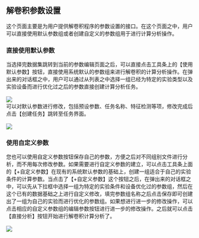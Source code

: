 ## **解卷积参数设置**

这个页面主要是为用户提供解卷积程序的参数设置的接口。在这个页面之中，用户可以直接使用默认参数组或者创建自定义的参数组用于进行计算分析操作。

### **直接使用默认参数**

当选择完数据集跳转到当前的参数编辑页面之后，可以直接点击工具条上的【使用默认参数】按钮，直接使用系统默认的参数组来进行解卷积的计算分析操作。在弹出来的对话框之中，用户可以通过从列表之中选择一组已经为特定的实验类型以及实验设备而进行优化过之后的参数直接创建计算分析任务。
<br/>
<br/>
![](/themes/simplebootx/Public/user_manual/images/using_default.png)
<br/>
可以对默认参数进行修改，包括预设参数、任务名称、特征检测等项，修改完成后点击【创建任务】跳转至任务界面。
<br/>
<br/>
![](/themes/simplebootx/Public/user_manual/images/edit_parameters.png)
<br/>

### **使用自定义参数**

您也可以使用自定义参数按钮保存自己的参数，方便之后对不同组别文件进行分析，而不用每次修改参数。如果需要进行自定义参数的建立，可以点击工具条上面的【+自定义参数】在现有的系统默认参数的基础上，创建一组适合于自己的实验条件的计算参数。当点击了【+自定义参数】这个按钮之后，在弹出来的对话框之中，可以先从下拉框中选择一组为特定的实验条件和设备优化过的参数组，然后在这个已有的数据基础之上进行自定义修改，填完参数组名称之后点击保存即可创建出了一组为自己的实验而进行优化的参数组。如果想进行进一步的修改操作，可以点击相应的自定义参数组的编辑参数按钮进行进一步的修改操作。之后就可以点击【直接分析】按钮开始进行解卷积计算分析了。
<br/>
<br/>
![](/themes/simplebootx/Public/user_manual/images/create_task.png)
